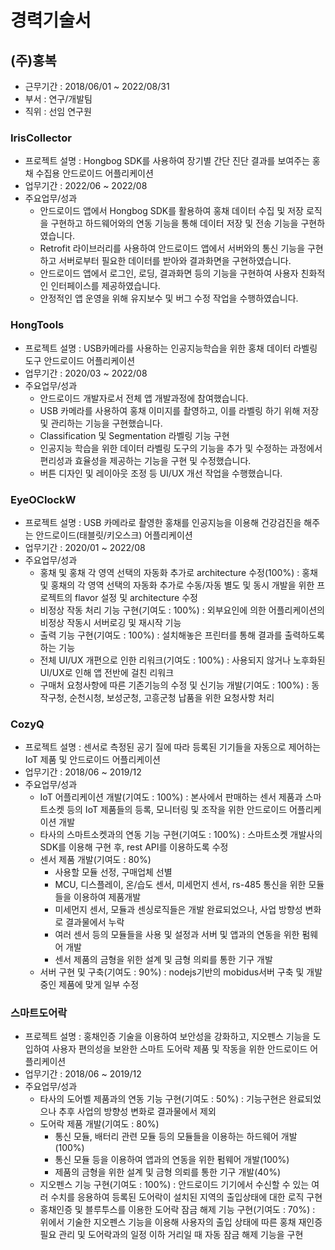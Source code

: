 # 경력기술서

## (주)홍복
- 근무기간 : 2018/06/01 ~ 2022/08/31
- 부서 : 연구/개발팀
- 직위 : 선임 연구원

### IrisCollector
 - 프로젝트 설명 : Hongbog SDK를 사용하여 장기별 간단 진단 결과를 보여주는 홍채 수집용 안드로이드 어플리케이션
 - 업무기간 : 2022/06 ~ 2022/08
 - 주요업무/성과
   - 안드로이드 앱에서 Hongbog SDK를 활용하여 홍채 데이터 수집 및 저장 로직을 구현하고 하드웨어와의 연동 기능을 통해 데이터 저장 및 전송 기능을 구현하였습니다.
   - Retrofit 라이브러리를 사용하여 안드로이드 앱에서 서버와의 통신 기능을 구현하고 서버로부터 필요한 데이터를 받아와 결과화면을 구현하였습니다.
   - 안드로이드 앱에서 로그인, 로딩, 결과화면 등의 기능을 구현하여 사용자 친화적인 인터페이스를 제공하였습니다.
   - 안정적인 앱 운영을 위해 유지보수 및 버그 수정 작업을 수행하였습니다.

### HongTools
 - 프로젝트 설명 : USB카메라를 사용하는 인공지능학습을 위한 홍채 데이터 라벨링 도구 안드로이드 어플리케이션
 - 업무기간 : 2020/03 ~ 2022/08
 - 주요업무/성과
   - 안드로이드 개발자로서 전체 앱 개발과정에 참여했습니다.
   - USB 카메라를 사용하여 홍채 이미지를 촬영하고, 이를 라벨링 하기 위해 저장 및 관리하는 기능을 구현했습니다.
   - Classification 및 Segmentation 라벨링 기능 구현
   - 인공지능 학습을 위한 데이터 라벨링 도구의 기능을 추가 및 수정하는 과정에서 편리성과 효율성을 제공하는 기능을 구현 및 수정했습니다.
   - 버튼 디자인 및 레이아웃 조정 등 UI/UX 개선 작업을 수행했습니다.

### EyeOClockW
 - 프로젝트 설명 : USB 카메라로 촬영한 홍채를 인공지능을 이용해 건강검진을 해주는 안드로이드(태블릿/키오스크) 어플리케이션
 - 업무기간 : 2020/01 ~ 2022/08
 - 주요업무/성과
   - 홍채 및 홍채 각 영역 선택의 자동화 추가로 architecture 수정(100%) : 홍채 및 홍채의 각 영역 선택의 자동화 추가로 수동/자동 별도 및 동시 개발을 위한 프로젝트의 flavor 설정 및 architecture 수정
   - 비정상 작동 처리 기능 구현(기여도 : 100%) : 외부요인에 의한 어플리케이션의 비정상 작동시 서버로깅 및 재시작 기능
   - 출력 기능 구현(기여도 : 100%) : 설치해놓은 프린터를 통해 결과를 출력하도록 하는 기능
   - 전체 UI/UX 개편으로 인한 리워크(기여도 : 100%) : 사용되지 않거나 노후화된 UI/UX로 인해 앱 전반에 걸친 리워크
   - 구매처 요청사항에 따른 기존기능의 수정 및 신기능 개발(기여도 : 100%) : 동작구청, 순천시청, 보성군청, 고흥군청 납품을 위한 요청사항 처리


### CozyQ
  - 프로젝트 설명 : 센서로 측정된 공기 질에 따라 등록된 기기들을 자동으로 제어하는 IoT 제품 및 안드로이드 어플리케이션
  - 업무기간 : 2018/06 ~ 2019/12
  - 주요업무/성과
    - IoT 어플리케이션 개발(기여도 : 100%) : 본사에서 판매하는 센서 제품과 스마트소켓 등의 IoT 제품들의 등록, 모니터링 및 조작을 위한 안드로이드 어플리케이션 개발
    - 타사의 스마트소켓과의 연동 기능 구현(기여도 : 100%) : 스마트소켓 개발사의 SDK를 이용해 구현 후, rest API를 이용하도록 수정
    - 센서 제품 개발(기여도 : 80%)
      - 사용할 모듈 선정, 구매업체 선별
      - MCU, 디스플레이, 온/습도 센서, 미세먼지 센서, rs-485 통신을 위한 모듈들을 이용하여 제품개발
      - 미세먼지 센서, 모듈과 센싱로직들은 개발 완료되었으나, 사업 방향성 변화로 결과물에서 누락
      - 여러 센서 등의 모듈들을 사용 및 설정과 서버 및 앱과의 연동을 위한 펌웨어 개발
      - 센서 제품의 금형을 위한 설계 및 금형 의뢰를 통한 기구 개발
    - 서버 구현 및 구축(기여도 : 90%) : nodejs기반의 mobidus서버 구축 및 개발 중인 제품에 맞게 일부 수정

### 스마트도어락
  - 프로젝트 설명 : 홍채인증 기술을 이용하여 보안성을 강화하고, 지오펜스 기능을 도입하여 사용자 편의성을 보완한 스마트 도어락 제품 및 작동을 위한 안드로이드 어플리케이션
  - 업무기간 : 2018/06 ~ 2019/12
  - 주요업무/성과
    - 타사의 도어벨 제품과의 연동 기능 구현(기여도 : 50%) : 기능구현은 완료되었으나 추후 사업의 방향성 변화로 결과물에서 제외
    - 도어락 제품 개발(기여도 : 80%)
      - 통신 모듈, 배터리 관련 모듈 등의 모듈들을 이용하는 하드웨어 개발(100%)
      - 통신 모듈 등을 이용하여 앱과의 연동을 위한 펌웨어 개발(100%)
      - 제품의 금형을 위한 설계 및 금형 의뢰를 통한 기구 개발(40%)
    - 지오펜스 기능 구현(기여도 : 100%) : 안드로이드 기기에서 수신할 수 있는 여러 수치를 응용하여 등록된 도어락이 설치된 지역의 출입상태에 대한 로직 구현
    - 홍채인증 및 블루투스를 이용한 도어락 잠금 해제 기능 구현(기여도 : 70%) : 위에서 기술한 지오펜스 기능을 이용해 사용자의 출입 상태에 따른 홍채 재인증 필요 관리 및 도어락과의 일정 이하 거리일 때 자동 잠금 해제 기능을 구현
